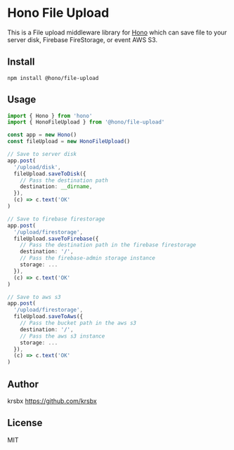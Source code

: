 # Hono File Upload

This is a File upload middleware library for [Hono](https://github.com/honojs/hono) which can save file to your server disk, Firebase FireStorage, or event AWS S3.

## Install

```
npm install @hono/file-upload
```

## Usage

```ts
import { Hono } from 'hono'
import { HonoFileUpload } from '@hono/file-upload'

const app = new Hono()
const fileUpload = new HonoFileUpload()

// Save to server disk
app.post(
  '/upload/disk',
  fileUpload.saveToDisk({
    // Pass the destination path
    destination: __dirname,
  }),
  (c) => c.text('OK'
)

// Save to firebase firestorage
app.post(
  '/upload/firestorage',
  fileUpload.saveToFirebase({
    // Pass the destination path in the firebase firestorage
    destination: '/',
    // Pass the firebase-admin storage instance
    storage: ...
  }),
  (c) => c.text('OK'
)

// Save to aws s3
app.post(
  '/upload/firestorage',
  fileUpload.saveToAws({
    // Pass the bucket path in the aws s3
    destination: '/',
    // Pass the aws s3 instance
    storage: ...
  }),
  (c) => c.text('OK'
)
```

## Author

krsbx <https://github.com/krsbx>

## License

MIT
